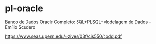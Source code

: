 # pl-oracle
Banco de Dados Oracle Completo: SQL+PLSQL+Modelagem de Dados - Emílio Scudero

https://www.seas.upenn.edu/~zives/03f/cis550/codd.pdf
